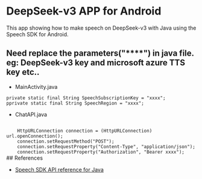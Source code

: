 # DeepSeek-v3 APP for Android

This app showing how to make speech on DeepSeek-v3 with Java using the Speech SDK for Android.

## Need replace the parameters("****") in java file. eg: DeepSeek-v3 key and microsoft azure TTS key etc.. 

* MainActivity.java
  
<code>private static final String SpeechSubscriptionKey = "xxxx";
 pprivate static final String SpeechRegion = "xxxx";</code>


* ChatAPI.java
  
<code>
    HttpURLConnection connection = (HttpURLConnection) url.openConnection();
    connection.setRequestMethod("POST");
    connection.setRequestProperty("Content-Type", "application/json");
    connection.setRequestProperty("Authorization", "Bearer xxxx"); 
</code>    
## References

* [Speech SDK API reference for Java](https://aka.ms/csspeech/javaref)
